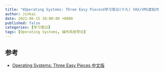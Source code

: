 ```yaml
---
title: "《Operating Systems: Three Easy Pieces》学习笔记(十九) VAX/VMS虚拟内存系统"
author: Jinkai
date: 2022-06-15 10:00:00 +0800
published: false
categories: [学习笔记]
tags: [Operating Systems, 操作系统导论]
---
```





## 参考

- [Operating Systems: Three Easy Pieces 中文版](https://pages.cs.wisc.edu/~remzi/OSTEP/Chinese/23.pdf)
